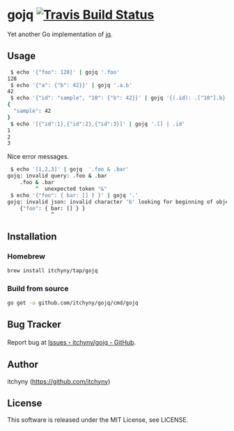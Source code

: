 # gojq [![Travis Build Status](https://travis-ci.org/itchyny/gojq.svg?branch=master)](https://travis-ci.org/itchyny/gojq)
Yet another Go implementation of [jq](https://github.com/stedolan/jq).

## Usage
```sh
 $ echo '{"foo": 128}' | gojq '.foo'
128
 $ echo '{"a": {"b": 42}}' | gojq '.a.b'
42
 $ echo '{"id": "sample", "10": {"b": 42}}' | gojq '{(.id): .["10"].b}'
{
  "sample": 42
}
 $ echo '[{"id":1},{"id":2},{"id":3}]' | gojq '.[] | .id'
1
2
3
```

Nice error messages.
```sh
 $ echo '[1,2,3]' | gojq  '.foo & .bar'
gojq: invalid query: .foo & .bar
    .foo & .bar
         ^  unexpected token "&"
 $ echo '{"foo": { bar: [] } }' | gojq '.'
gojq: invalid json: invalid character 'b' looking for beginning of object key string
    {"foo": { bar: [] } }
              ^
```

## Installation
### Homebrew
```sh
brew install itchyny/tap/gojq
```

### Build from source
```bash
go get -u github.com/itchyny/gojq/cmd/gojq
```

## Bug Tracker
Report bug at [Issues・itchyny/gojq - GitHub](https://github.com/itchyny/gojq/issues).

## Author
itchyny (https://github.com/itchyny)

## License
This software is released under the MIT License, see LICENSE.
